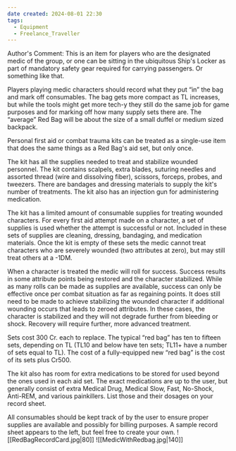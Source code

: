 ```yaml
---
date created: 2024-08-01 22:30
tags:
  - Equipment
  - Freelance_Traveller
---
```

Author's Comment: This is an item for players who are the designated medic of the group, or one can be sitting in the ubiquitous Ship's Locker as part of mandatory safety gear required for carrying passengers. Or something like that.

Players playing medic characters should record what they put “in” the bag and mark off consumables. The bag gets more compact as TL increases, but while the tools might get more tech-y they still do the same job for game purposes and for marking off how many supply sets there are. The “average” Red Bag will be about the size of a small duffel or medium sized backpack.

Personal first aid or combat trauma kits can be treated as a single-use item that does the same things as a Red Bag's aid set, but only once.

The kit has all the supplies needed to treat and stabilize wounded personnel. The kit contains scalpels, extra blades, suturing needles and assorted thread (wire and dissolving fiber), scissors, forceps, probes, and tweezers. There are bandages and dressing materials to supply the kit's number of treatments. The kit also has an injection gun for administering medication.

The kit has a limited amount of consumable supplies for treating wounded characters. For every first aid attempt made on a character, a set of supplies is used whether the attempt is successful or not. Included in these sets of supplies are cleaning, dressing, bandaging, and medication materials. Once the kit is empty of these sets the medic cannot treat characters who are severely wounded (two attributes at zero), but may still treat others at a -1DM.

When a character is treated the medic will roll for success. Success results in some attribute points being restored and the character stabilized. While as many rolls can be made as supplies are available, success can only be effective once per combat situation as far as regaining points. It does still need to be made to achieve stabilizing the wounded character if additional wounding occurs that leads to zeroed attributes. In these cases, the character is stabilized and they will not degrade further from bleeding or shock. Recovery will require further, more advanced treatment.

Sets cost 300 Cr. each to replace. The typical “red bag” has ten to fifteen sets, depending on TL (TL10 and below have ten sets; TL11+ have a number of sets equal to TL). The cost of a fully-equipped new “red bag” is the cost of its sets plus Cr500.

The kit also has room for extra medications to be stored for used beyond the ones used in each aid set. The exact medications are up to the user, but generally consist of extra Medical Drug, Medical Slow, Fast, No-Shock, Anti-REM, and various painkillers. List those and their dosages on your record sheet.

All consumables should be kept track of by the user to ensure proper supplies are available and possibly for billing purposes. A sample record sheet appears to the left, but feel free to create your own.
![[RedBagRecordCard.jpg|80]]  ![[MedicWithRedbag.jpg|140]]
